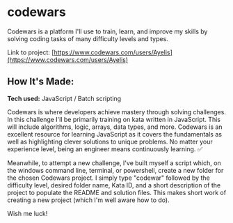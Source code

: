 # codewars
Codewars is a platform I'll use to train, learn, and improve my skills by
solving coding tasks of many difficulty levels and types.

Link to project: [https://www.codewars.com/users/Ayelis](https://www.codewars.com/users/Ayelis)

## How It's Made:

**Tech used:** JavaScript / Batch scripting

Codewars is where developers achieve mastery through solving challenges.
In this challenge I'll be primarily training on kata written in JavaScript.
This will include algorithms, logic, arrays, data types, and more. Codewars
is an excellent resource for learning JavaScript as it covers the fundamentals
as well as highlighting clever solutions to unique problems. No matter your
experience level, being an engineer means continuously learning. ✅

Meanwhile, to attempt a new challenge, I've built myself a script which,
on the windows command line, terminal, or powershell, create a new folder
for the chosen Codewars project. I simply type "codewar" followed by the
difficulty level, desired folder name, Kata ID, and a short description
of the project to populate the README and solution files. This makes short
work of creating a new project (which I'm well aware how to do).

Wish me luck!
